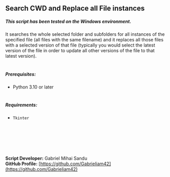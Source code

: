 ## Search CWD and Replace all File instances



##### This script has been tested on the Windows environment.
It searches the whole selected folder and subfolders for all instances of the specified file (all files with the same filename) and it replaces all those files with a selected version of that file (typically you would select the latest version of the file in order to update all other versions of the file to that latest version).
#

##### Prerequisites:

- Python 3.10 or later

#



##### Requirements:

- `Tkinter`





<br><br>





<br><br>




**Script Developer:** Gabriel Mihai Sandu  
**GitHub Profile:** [https://github.com/Gabrieliam42](https://github.com/Gabrieliam42)

